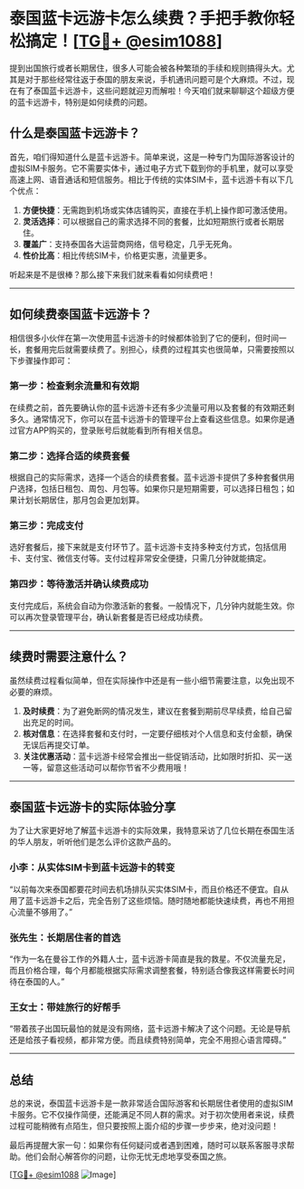 # 泰国蓝卡远游卡怎么续费？手把手教你轻松搞定！[[TG💪+ @esim1088](https://t.me/s/esim1088)]

提到出国旅行或者长期居住，很多人可能会被各种繁琐的手续和规则搞得头大。尤其是对于那些经常往返于泰国的朋友来说，手机通讯问题可是个大麻烦。不过，现在有了泰国蓝卡远游卡，这些问题就迎刃而解啦！今天咱们就来聊聊这个超级方便的蓝卡远游卡，特别是如何续费的问题。

## 什么是泰国蓝卡远游卡？

首先，咱们得知道什么是蓝卡远游卡。简单来说，这是一种专门为国际游客设计的虚拟SIM卡服务。它不需要实体卡，通过电子方式下载到你的手机里，就可以享受高速上网、语音通话和短信服务。相比于传统的实体SIM卡，蓝卡远游卡有以下几个优点：

1. **方便快捷**：无需跑到机场或实体店铺购买，直接在手机上操作即可激活使用。
2. **灵活选择**：可以根据自己的需求选择不同的套餐，比如短期旅行或者长期居住。
3. **覆盖广**：支持泰国各大运营商网络，信号稳定，几乎无死角。
4. **性价比高**：相比传统SIM卡，价格更实惠，流量更多。

听起来是不是很棒？那么接下来我们就来看看如何续费吧！

---

## 如何续费泰国蓝卡远游卡？

相信很多小伙伴在第一次使用蓝卡远游卡的时候都体验到了它的便利，但时间一长，套餐用完后就需要续费了。别担心，续费的过程其实也很简单，只需要按照以下步骤操作即可：

### 第一步：检查剩余流量和有效期

在续费之前，首先要确认你的蓝卡远游卡还有多少流量可用以及套餐的有效期还剩多久。通常情况下，你可以在蓝卡远游卡的管理平台上查看这些信息。如果你是通过官方APP购买的，登录账号后就能看到所有相关信息。

### 第二步：选择合适的续费套餐

根据自己的实际需求，选择一个适合的续费套餐。蓝卡远游卡提供了多种套餐供用户选择，包括日租包、周包、月包等。如果你只是短期需要，可以选择日租包；如果计划长期居住，那月包会更加划算。

### 第三步：完成支付

选好套餐后，接下来就是支付环节了。蓝卡远游卡支持多种支付方式，包括信用卡、支付宝、微信支付等。支付过程非常安全便捷，只需几分钟就能搞定。

### 第四步：等待激活并确认续费成功

支付完成后，系统会自动为你激活新的套餐。一般情况下，几分钟内就能生效。你可以再次登录管理平台，确认新套餐是否已经成功续费。

---

## 续费时需要注意什么？

虽然续费过程看似简单，但在实际操作中还是有一些小细节需要注意，以免出现不必要的麻烦。

1. **及时续费**：为了避免断网的情况发生，建议在套餐到期前尽早续费，给自己留出充足的时间。
2. **核对信息**：在选择套餐和支付时，一定要仔细核对个人信息和支付金额，确保无误后再提交订单。
3. **关注优惠活动**：蓝卡远游卡经常会推出一些促销活动，比如限时折扣、买一送一等，留意这些活动可以帮你节省不少费用哦！

---

## 泰国蓝卡远游卡的实际体验分享

为了让大家更好地了解蓝卡远游卡的实际效果，我特意采访了几位长期在泰国生活的华人朋友，听听他们是怎么评价这款产品的。

### 小李：从实体SIM卡到蓝卡远游卡的转变

“以前每次来泰国都要花时间去机场排队买实体SIM卡，而且价格还不便宜。自从用了蓝卡远游卡之后，完全告别了这些烦恼。随时随地都能快速续费，再也不用担心流量不够用了。”

### 张先生：长期居住者的首选

“作为一名在曼谷工作的外籍人士，蓝卡远游卡简直是我的救星。不仅流量充足，而且价格合理，每个月都能根据实际需求调整套餐，特别适合像我这样需要长时间待在泰国的人。”

### 王女士：带娃旅行的好帮手

“带着孩子出国玩最怕的就是没有网络，蓝卡远游卡解决了这个问题。无论是导航还是给孩子看视频，都非常方便。而且续费特别简单，完全不用担心语言障碍。”

---

## 总结

总的来说，泰国蓝卡远游卡是一款非常适合国际游客和长期居住者使用的虚拟SIM卡服务。它不仅操作简便，还能满足不同人群的需求。对于初次使用者来说，续费过程可能稍微有点陌生，但只要按照上面介绍的步骤一步步来，绝对没问题！

最后再提醒大家一句：如果你有任何疑问或者遇到困难，随时可以联系客服寻求帮助。他们会耐心解答你的问题，让你无忧无虑地享受泰国之旅。

[[TG💪+ @esim1088](https://t.me/s/esim1088) ![Image](https://i.postimg.cc/4NQfJmqS/Snipaste-2025-05-13-00-14-12.png)]
